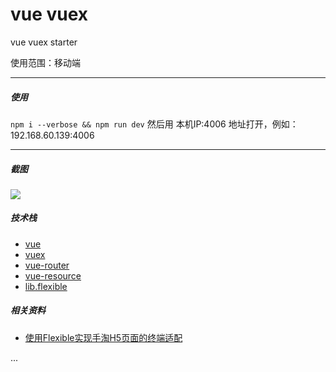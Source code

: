 # vue vuex

vue vuex starter

使用范围：移动端

---

##### 使用

`npm i --verbose && npm run dev`
然后用 本机IP:4006 地址打开，例如：192.168.60.139:4006

---

##### 截图
![](https://raw.githubusercontent.com/okoala/vue-vuex/master/A6940957-7FDE-4AC1-9312-CB204D6321CE.png)

##### 技术栈

- [vue](http://vuejs.org/)
- [vuex](https://github.com/vuejs/vuex)
- [vue-router](https://github.com/vuejs/vue-router)
- [vue-resource](https://github.com/vuejs/vue-resource)
- [lib.flexible](https://github.com/amfe/lib-flexible)

##### 相关资料

- [使用Flexible实现手淘H5页面的终端适配](https://github.com/amfe/article/issues/17)

...
